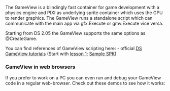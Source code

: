 The GameView is a blindingly fast container for game development with a physics engine and PIXI as underlying sprite container which uses the GPU to render graphics. The GameView runs a standalone script which can communicate with the main app via gfx.Execute or gmv.Execute vice versa.

Starting from DS 2.05 the GameView supports the same options as @CreateGame.

You can find references of GameView scripting here:
	- official [DS GameView tutorials](https://dsgameview.wixsite.com/gameview) (Start with [lesson 1](https://dsgameview.wixsite.com/gameview/copy-of-lesson-1-anatomy-of-the-gam); [Sample SPK](https://ds.justplayer.de/uploads/41))


### GameView in web browsers
If you prefer to work on a PC you can even run and debug your GameView code in a regular web-browser. Check out these demos to see how it works: [](http://androidscript.org/beta/GameViewWeb)
